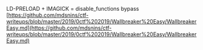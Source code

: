 LD-PRELOAD + IMAGICK = disable_functions bypass [https://github.com/mdsnins/ctf-writeups/blob/master/2019/0ctf%202019/Wallbreaker%20Easy/WallbreakerEasy.md](https://github.com/mdsnins/ctf-writeups/blob/master/2019/0ctf%202019/Wallbreaker%20Easy/WallbreakerEasy.md)
